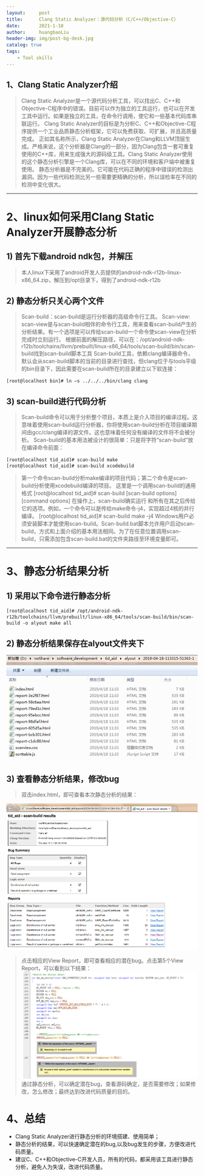 ```yaml
---
layout:     post
title:      Clang Static Analyzer：源代码分析（C/C++/Objective-C）
date:       2021-1-18
author:     huangbaoLiu
header-img: img/post-bg-desk.jpg
catalog: true
tags:
    - Tool skills
---
```

## 1、Clang Static Analyzer介绍

> Clang Static Analyzer是一个源代码分析工具，可以找出C、C++和Objective-C程序中的错误。目前可以作为独立的工具运行，也可以在开发工具中运行。如果是独立的工具，在命令行调用，使它和一些基本代码库串联运行。
> Clang Static Analyzer的目标是为分析C、C++和Objective-C程序提供一个工业品质静态分析框架，它可以免费获取、可扩展，并且高质量完成。
> 正如其名称所示，Clang Static Analyzer在Clang和LLVM顶层生成。严格来说，这个分析器是Clang的一部分，因为Clang包含一套可重复使用的C++库，用来生成强大的源码级工具。Clang
> Static Analyzer使用的这个静态分析引擎是一个Clang库，可以在不同的环境和客户端中被重复使用。
> 静态分析器是不完美的。它可能在代码正确的程序中错误的检测出漏洞。因为一些代码检测比另一些需要更精确的分析，所以误检率在不同的检测中变化很大。

------
# 2、linux如何采用Clang Static Analyzer开展静态分析
## 1)	首先下载android ndk包，并解压

> ​    本人linux下采用了android开发人员提供的android-ndk-r12b-linux-x86_64.zip，解压到/opt目录下，得到了android-ndk-r12b
>

## 2)	静态分析只关心两个文件

> Scan-build：scan-build是运行分析器的高级命令行工具。 Scan-view:
> scan-view是与scan-build相伴的命令行工具，用来查看scan-build产生的分析结果。有一个选项是可以传给scan-build一个命令使scan-view在分析完成时立刻运行。
> 根据前面的解压路径，可以在：/opt/android-ndk-r12b/toolchains/llvm/prebuilt/linux-x86_64/tools/scan-build/bin/scan-build找到scan-build脚本工具
> Scan-build工具，依赖clang编译器命令，默认会从scan-build脚本的当前的目录进行查找，但clang位于与tools平级的bin目录下，因此需要在scan-build所在的目录建立以下软连接：

    [root@localhost bin]# ln –s ../../../bin/clang clang

## 3)	scan-build进行代码分析

> Scan-build命令可以用于分析整个项目，本质上是介入项目的编译过程。这意味着使用scan-build运行分析器，你将使用scan-build分析在项目编译期间由gcc/clang编译的源文件。这也意味着任何没有编译的文件将不会被分析。
> Scan-build的基本用法被设计的很简单：只是将字符“scan-build”放在编译命令前面：

    [root@localhost tid_aid]# scan-build make
    [root@localhost tid_aid]# scan-build xcodebuild

> 第一个命令scan-build分析make编译的项目代码；第二个命令是scan-build分析使用xcodebuild编译的项目。
> 这里是一个调用scan-build的通用格式 [root@localhost tid_aid]# scan-build
> [scan-build options] <command> [command options]
> 在操作上，scan-build确实运行<command>
> 和所有在其之后传给它的选项。例如，一个命令可以是传给make命令-j4，实现超过4核的并行编译。 [root@localhost
> tid_aid]# scan-build make -j4
> Windows用户必须安装脚本才能使用scan-build。Scan-build.bat脚本允许用户启动scan-build，方式和上面介绍的基本用法相同。为了在任意位置调用scan-build，只需添加包含scan-build.bat的文件夹路径至环境变量即可。

------
# 3、静态分析结果分析

## 1)	采用以下命令进行静态分析

    [root@localhost tid_aid]# /opt/android-ndk-r12b/toolchains/llvm/prebuilt/linux-x86_64/tools/scan-build/bin/scan-build -o alyout make all

## 2)	静态分析结果保存在alyout文件夹下

![Layout](https://github.com/huangbaoliu/huangbaoliu.github.io/blob/main/img/blog_img/layout.png)

## 3)	查看静态分析结果，修改bug

> 双击index.html，即可查看本次静态分析的结果：
>

![Analysis](https://github.com/huangbaoliu/huangbaoliu.github.io/blob/main/img/blog_img/analysis.png)

> 点击相应的View Report，即可查看相应的潜在bug。点击第5个View Report，可以看到以下结果：
> ![Bug_analysis](https://github.com/huangbaoliu/huangbaoliu.github.io/blob/main/img/blog_img/bug_analysis.png)
> 通过静态分析，可以确定潜在bug，查看源码确定，是否需要修改；如果修改，怎么修改；最终达到改进代码质量的目的。

# 4、总结

- Clang Static Analyzer进行静态分析的环境搭建、使用简单；
- 静态分析的结果，可以快速确定潜在的bug,以及bug发生的步骤，方便改进代码质量。
- 建议C、C++和Objective-C开发人员，所有的代码，都采用该工具进行静态分析，避免人为失误，改进代码质量。





